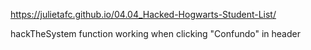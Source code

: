 https://julietafc.github.io/04.04_Hacked-Hogwarts-Student-List/

hackTheSystem function working when clicking "Confundo" in header
